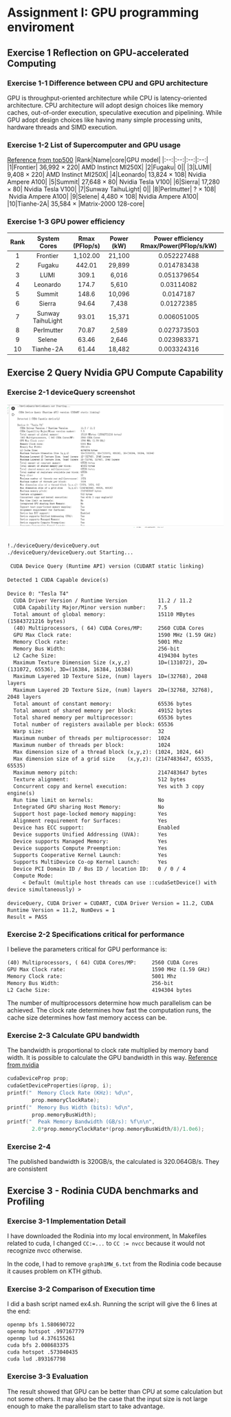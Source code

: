 # Assignment I: GPU programming enviroment

## Exercise 1 Reflection on GPU-accelerated Computing

### Exercise 1-1 Difference between CPU and GPU architecture

GPU is throughput-oriented architecture while CPU is latency-oriented architecture. CPU architecture will adopt design choices like memory caches, out-of-order execution, speculative execution and pipelining. While GPU adopt design choices like having many simple processing units, hardware threads and SIMD execution.

### Exercise 1-2 List of Supercomputer and GPU usage

[Reference from top500](https://www.top500.org/lists/top500/2022/11/)
|Rank|Name|core|GPU model|
|:--:|:--:|:--:|:--:|
|1|Frontier|	36,992 × 220| AMD Instinct MI250X|
|2|Fugaku|	0||
|3|LUMI|	9,408 × 220| AMD Instinct MI250X|
|4|Leonardo|	13,824 × 108| Nvidia Ampere A100|
|5|Summit|	27,648 × 80| Nvidia Tesla V100|
|6|Sierra|	17,280 × 80| Nvidia Tesla V100|
|7|Sunway TaihuLight|	0||
|8|Perlmutter|	? × 108| Nvidia Ampere A100|
|9|Selene|	4,480 × 108| Nvidia Ampere A100|
|10|Tianhe-2A|	35,584 × |Matrix-2000 128-core|
	
### Exercise 1-3 GPU power efficiency

|Rank|	System	Cores	|Rmax (PFlop/s)		|Power (kW)	| Power efficiency Rmax/Power(PFlop/s/kW)|
|:--:|:--:|:--:|:--:|:--:|
|1|	Frontier |	1,102.00|		21,100|	0.052227488|
|2|	Fugaku|	442.01	|	29,899	|0.014783438|
|3|	LUMI |309.1	|	6,016	|0.051379654|
|4|	Leonardo |	174.7	|	5,610	|0.03114082|
|5|	Summit |148.6	|	10,096|	0.0147187|
|6|	Sierra |	94.64	|	7,438|	0.01272385|
|7|	Sunway TaihuLight |	93.01|		15,371	|0.006051005|
|8|	Perlmutter|70.87	|	2,589|	0.027373503|
|9|	Selene |	63.46	|	2,646	|0.023983371|
|10|	Tianhe-2A |	61.44	|	18,482|	0.003324316

## Exercise 2 Query Nvidia GPU Compute Capability

### Exercise 2-1 deviceQuery screenshot
![image](./ex1.png)

```

!./deviceQuery/deviceQuery.out
./deviceQuery/deviceQuery.out Starting...

 CUDA Device Query (Runtime API) version (CUDART static linking)

Detected 1 CUDA Capable device(s)

Device 0: "Tesla T4"
  CUDA Driver Version / Runtime Version          11.2 / 11.2
  CUDA Capability Major/Minor version number:    7.5
  Total amount of global memory:                 15110 MBytes (15843721216 bytes)
  (40) Multiprocessors, ( 64) CUDA Cores/MP:     2560 CUDA Cores
  GPU Max Clock rate:                            1590 MHz (1.59 GHz)
  Memory Clock rate:                             5001 Mhz
  Memory Bus Width:                              256-bit
  L2 Cache Size:                                 4194304 bytes
  Maximum Texture Dimension Size (x,y,z)         1D=(131072), 2D=(131072, 65536), 3D=(16384, 16384, 16384)
  Maximum Layered 1D Texture Size, (num) layers  1D=(32768), 2048 layers
  Maximum Layered 2D Texture Size, (num) layers  2D=(32768, 32768), 2048 layers
  Total amount of constant memory:               65536 bytes
  Total amount of shared memory per block:       49152 bytes
  Total shared memory per multiprocessor:        65536 bytes
  Total number of registers available per block: 65536
  Warp size:                                     32
  Maximum number of threads per multiprocessor:  1024
  Maximum number of threads per block:           1024
  Max dimension size of a thread block (x,y,z): (1024, 1024, 64)
  Max dimension size of a grid size    (x,y,z): (2147483647, 65535, 65535)
  Maximum memory pitch:                          2147483647 bytes
  Texture alignment:                             512 bytes
  Concurrent copy and kernel execution:          Yes with 3 copy engine(s)
  Run time limit on kernels:                     No
  Integrated GPU sharing Host Memory:            No
  Support host page-locked memory mapping:       Yes
  Alignment requirement for Surfaces:            Yes
  Device has ECC support:                        Enabled
  Device supports Unified Addressing (UVA):      Yes
  Device supports Managed Memory:                Yes
  Device supports Compute Preemption:            Yes
  Supports Cooperative Kernel Launch:            Yes
  Supports MultiDevice Co-op Kernel Launch:      Yes
  Device PCI Domain ID / Bus ID / location ID:   0 / 0 / 4
  Compute Mode:
     < Default (multiple host threads can use ::cudaSetDevice() with device simultaneously) >

deviceQuery, CUDA Driver = CUDART, CUDA Driver Version = 11.2, CUDA Runtime Version = 11.2, NumDevs = 1
Result = PASS
```

### Exercise 2-2 Specifications critical for performance

I believe the parameters critical for GPU performance is:
```
(40) Multiprocessors, ( 64) CUDA Cores/MP:     2560 CUDA Cores
GPU Max Clock rate:                            1590 MHz (1.59 GHz)
Memory Clock rate:                             5001 Mhz
Memory Bus Width:                              256-bit
L2 Cache Size:                                 4194304 bytes
```

The number of multiprocessors determine how much parallelism can be achieved. The clock rate determines how fast the computation runs, the cache size determines how fast memory access can be.

### Exercise 2-3 Calculate GPU bandwidth

The bandwidth is proportional to clock rate multiplied by memory band width. It is possible to calculate the GPU bandwidth in this way. [Reference from nvidia](https://developer.nvidia.com/blog/how-query-device-properties-and-handle-errors-cuda-cc/)
```C++
cudaDeviceProp prop;
cudaGetDeviceProperties(&prop, i);
printf("  Memory Clock Rate (KHz): %d\n",
        prop.memoryClockRate);
printf("  Memory Bus Width (bits): %d\n",
        prop.memoryBusWidth);
printf("  Peak Memory Bandwidth (GB/s): %f\n\n",
        2.0*prop.memoryClockRate*(prop.memoryBusWidth/8)/1.0e6);
```

### Exercise 2-4 

The published bandwidth is 320GB/s, the calculated is 320.064GB/s. They are consistent


## Exercise 3 - Rodinia CUDA benchmarks and Profiling

### Exercise 3-1 Implementation Detail

I have downloaded the Rodinia into my local environment, In Makefiles related to cuda, I changed ``CC:=...`` to ``CC := nvcc`` because it would not recognize nvcc otherwise. 

In the code, I had to remove ``graph1MW_6.txt`` from the Rodinia code because it causes problem on KTH github.

### Exercise 3-2 Comparison of Execution time

I did a bash script named ex4.sh. Running the script will give the 6 lines at the end:

```
openmp bfs 1.580690722
openmp hotspot .997167779
openmp lud 4.376155261
cuda bfs 2.008683375
cuda hotspot .573040435
cuda lud .893167798
```

### Exercise 3-3 Evaluation

The result showed that GPU can be better than CPU at some calculation but not some others. It may also be the case that the input size is not large enough to make the parallelism start to take advantage.